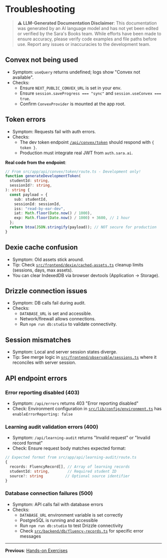 # Troubleshooting

> **⚠️ LLM-Generated Documentation Disclaimer**: This documentation was generated by an AI language model and has not yet been edited or verified by the Sara's Books team. While efforts have been made to ensure accuracy, please verify code examples and file paths before use. Report any issues or inaccuracies to the development team.

## Convex not being used

- Symptom: `useQuery` returns undefined; logs show "Convex not available".
- Checks:
  - Ensure `NEXT_PUBLIC_CONVEX_URL` is set in your env.
  - Ensure `session.saveProgress === "sync"` and `session.useConvex === true`.
  - Confirm `ConvexProvider` is mounted at the app root.

## Token errors

- Symptom: Requests fail with auth errors.
- Checks:
  - The dev token endpoint [`/api/convex/token`](../src/app/api/convex/token/route.ts) should respond with `{ token }`.
  - Production must integrate real JWT from `auth.sara.ai`.

**Real code from the endpoint**:

```typescript
// From src/app/api/convex/token/route.ts - Development only!
function generateDevelopmentToken(
  studentId: string,
  sessionId?: string,
): string {
  const payload = {
    sub: studentId,
    sessionId: sessionId,
    iss: "read-by-ear-dev",
    iat: Math.floor(Date.now() / 1000),
    exp: Math.floor(Date.now() / 1000) + 3600, // 1 hour
  };
  return btoa(JSON.stringify(payload)); // NOT secure for production
}
```

## Dexie cache confusion

- Symptom: Old assets stick around.
- Tip: Check [`src/frontend/dexie/cached-assets.ts`](../src/frontend/dexie/cached-assets.ts) cleanup limits (sessions, days, max assets).
- You can clear IndexedDB via browser devtools (Application → Storage).

## Drizzle connection issues

- Symptom: DB calls fail during audit.
- Checks:
  - `DATABASE_URL` is set and accessible.
  - Network/firewall allows connections.
  - Run `npm run db:studio` to validate connectivity.

## Session mismatches

- Symptom: Local and server session states diverge.
- Tip: See merge logic in [`src/frontend/observable/sessions.ts`](../src/frontend/observable/sessions.ts) where it reconciles with server session.

## API endpoint errors

### Error reporting disabled (403)

- Symptom: `/api/errors` returns 403 "Error reporting disabled"
- Check: Environment configuration in [`src/lib/config/environment.ts`](../src/lib/config/environment.ts) has `enableErrorReporting: false`

### Learning audit validation errors (400)

- Symptom: `/api/learning-audit` returns "Invalid request" or "Invalid record format"
- Check: Ensure request body matches expected format:

```typescript
// Expected format from src/app/api/learning-audit/route.ts
{
  records: FluencyRecord[], // Array of learning records
  studentId: string,        // Required student ID
  source?: string          // Optional source identifier
}
```

### Database connection failures (500)

- Symptom: API calls fail with database errors
- Checks:
  - `DATABASE_URL` environment variable is set correctly
  - PostgreSQL is running and accessible
  - Run `npm run db:studio` to test Drizzle connectivity
  - Check [`src/backend/db/fluency-records.ts`](../src/backend/db/fluency-records.ts) for specific error messages

---

**Previous**: [Hands-on Exercises](./05-hands-on-exercises.md)
